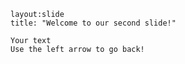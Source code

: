     
    layout:slide
    title: "Welcome to our second slide!"
    
    Your text
    Use the left arrow to go back!
    
